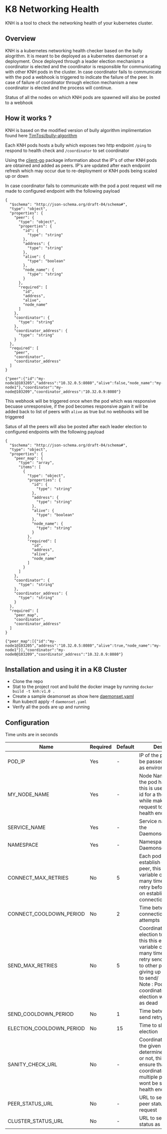 # K8 Networking Health

KNH is a tool to check the networking health of your kubernetes cluster.

## Overview

KNH is a kubernetes networking health checker based on the bully alogrithm. It is meant to be deployed as a kubernetes daemonset or a deployment.
Once deployed through a leader election mechanism a coordinator is elected and the coordinator is responsible for communicating with other KNH pods in the cluster. In case coordinator fails to communicate with the pod a webhook is triggered to indicate the failure of the peer. In case of failure of coordinator through election mechanism a new coordinator is elected and the process will continue.

Status of all the nodes on which KNH pods are spawned will also be posted to a webhook

## How it works ?

KNH is based on the modified version of bully algorithm implimentation found here [TimTosi/bully-algorithm](https://github.com/TimTosi/bully-algorithm)

Each KNH pods hosts a bully which exposes two http endpoint `/ping` to respond to health check and `/coordinator` to set coordinator

Using the [client-go](https://github.com/kubernetes/client-go) package information about the IP's of other KNH pods are obtained and added as peers. IP's are updated after each endpoint refresh which may occur due to re-deployment or KNH pods being scaled up or down

In case coordinator fails to communicate with the pod a post request will me made to configured endpoint with the following payload

```
{
  "$schema": "http://json-schema.org/draft-04/schema#",
  "type": "object",
  "properties": {
    "peer": {
      "type": "object",
      "properties": {
        "id": {
          "type": "string"
        },
        "address": {
          "type": "string"
        },
        "alive": {
          "type": "boolean"
        },
        "node_name": {
          "type": "string"
        }
      },
      "required": [
        "id",
        "address",
        "alive",
        "node_name"
      ]
    },
    "coordinator": {
      "type": "string"
    },
    "coordinator_address": {
      "type": "string"
    }
  },
  "required": [
    "peer",
    "coordinator",
    "coordinator_address"
  ]
}
```

```
{"peer":{"id":"my-node1@103205","address":"10.32.0.5:8080","alive":false,"node_name":"my-node1"},"coordinator":"my-node@103209","coordinator_address":"10.32.0.9:8080"}
```

This webhook will be triggered once when the pod which was responsive becuase unresponsive, if the pod becomes responsive again it will be added back to list of peers with `alive` as true but no webhooks will be triggered

Satus of all the peers will also be posted after each leader election to configured endpoints with the following payload

```
{
  "$schema": "http://json-schema.org/draft-04/schema#",
  "type": "object",
  "properties": {
    "peer_map": {
      "type": "array",
      "items": [
        {
          "type": "object",
          "properties": {
            "id": {
              "type": "string"
            },
            "address": {
              "type": "string"
            },
            "alive": {
              "type": "boolean"
            },
            "node_name": {
              "type": "string"
            }
          },
          "required": [
            "id",
            "address",
            "alive",
            "node_name"
          ]
        }
      ]
    },
    "coordinator": {
      "type": "string"
    },
    "coordinator_address": {
      "type": "string"
    }
  },
  "required": [
    "peer_map",
    "coordinator",
    "coordinator_address"
  ]
}
```

```
{"peer_map":[{"id":"my-node1@103205","address":"10.32.0.5:8080","alive":true,"node_name":"my-node1"}],"coordinator":"my-node0@103209","coordinator_address":"10.32.0.9:8080"}
```

## Installation and using it in a K8 Cluster

- Clone the repo
- Stat to the project root and build the docker image by running `docker build -t knh:v1.0 .`
- Create a sample deamonset as show here [daemonset.yaml](https://github.com/glendsoza/k8_networking_health/example/daemonset.yaml)
- Run kubectl apply -f `daemonset.yaml`
- Verify all the pods are up and running

## Configuration

Time units are in seconds 

| Name                     	| Required 	| Default 	| Description                                                                                                                                                                                                                                                                  	|
|--------------------------	|----------	|---------	|------------------------------------------------------------------------------------------------------------------------------------------------------------------------------------------------------------------------------------------------------------------------------	|
| POD_IP                   	| Yes      	| -       	| IP of the pod that has to be passed to container as environment variable                                                                                                                                                                                                     	|
| MY_NODE_NAME             	| Yes      	| -       	| Node Name on which the pod has spawned, this is used to generate id for a the bully and while making post request to cluster health end point url's                                                                                                                          	|
| SERVICE_NAME             	| Yes      	| -       	| Service name targeting the Daemonset/Deployment                                                                                                                                                                                                                              	|
| NAMESPACE                	| Yes      	| -       	| Namespace of the Daemonset/Deployment                                                                                                                                                                                                                                        	|
| CONNECT_MAX_RETRIES      	| No       	| 5       	| Each pod ties to establish connection to peer, this environment variable controls how many times pod has to retry before giving up on establishing connection                                                                                                                	|
| CONNECT_COOLDOWN_PERIOD  	| No       	| 2       	| Time between each connection retries attempts                                                                                                                                                                                                                                	|
| SEND_MAX_RETRIES         	| No       	| 5       	| Coordinator sends election to other pods, this this environment variable controls how many times pod has to retry sending election to other pod before giving up in case it fails to send/<br>Note : Pods to which coordinator fails to send election will be marked as dead 	|
| SEND_COOLDOWN_PERIOD     	| No       	| 1       	| Time between each send retry attempts                                                                                                                                                                                                                                        	|
| ELECTION_COOLDOWN_PERIOD 	| No       	| 15      	| Time to sleep after each election                                                                                                                                                                                                                                            	|
| SANITY_CHECK_URL         	| No       	| -       	| Coordinator will query the given url to determine if its healthy or not, this is done to ensure that in case of coordinator failure multiple post request wont be send cluster health endpoints                                                                              	|
| PEER_STATUS_URL          	| No       	| -       	| URL to send the dead peer status as post request                                                                                                                                                                                                                             	|
| CLUSTER_STATUS_URL       	| No       	| -       	| URL to send the cluster status as post request                                                                                                                                                                                                                               	|